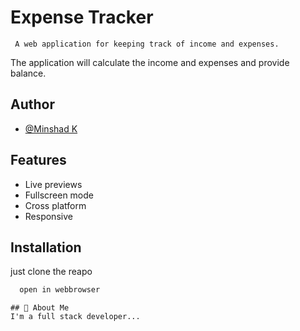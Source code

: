 # Expense Tracker

     A web application for keeping track of income and expenses.
The application will calculate the income and expenses and provide balance.


## Author

- [@Minshad K](https://github.com/minshadk)


## Features
- Live previews
- Fullscreen mode
- Cross platform
- Responsive





## Installation

just clone the reapo

```bash
  open in webbrowser
```
    


```
## 🚀 About Me
I'm a full stack developer...

